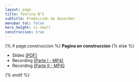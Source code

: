 ```yaml
---
layout: page
title: Teórica N°5
subtitle: Predicción de desorden
menubar_toc: false
hero_height: is-small
construccion: true
---
```

{% if page.construccion %}
**Pagina en construccion**
{% else %}
- Slides [[PDF]]()
- Recording [[Parte I - MP4]]()
- Recording [[Parte II - MP4]]()

<!--
<iframe src="https://drive.google.com/file/d/18njeGvEddr9mcPBKF69ckBQCaSVipKo5/preview" width="800" height="440"></iframe> 
-->
{% endif %}
